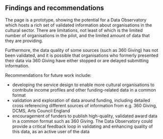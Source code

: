 ## Findings and recommendations

The page is a prototype, showing the potential for a Data Observatory which
hosts a rich set of validated information about organisations in the cultural
sector. There are limitations, not least of which is the limited number of
organisations in the pilot, and the limited amount of data that they are
providing.

Furthermore, the data quality of some sources (such as 360 Giving) has not been
validated, and it is possible that organisations who formerly presented their
data via 360 Giving have either stopped or are delayed submitting information.

Recommendations for future work include:

- developing the service design to enable more cultural organisations to
  contribute income profiles and other funding-related data in a common format
- validation and exploration of data around funding, including detailed cross
  referencing different sources of information from e.g. 360 Giving, DCMS, Arts
  Council England
- encouragement of funders to publish high-quality, validated award data in a
  common format such as 360 Giving. The Data Observatory could provide a
  critical feedback loop in validating and enhancing quality of this data, as an
  active user of the data

